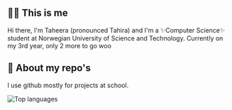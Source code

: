 ## 🙋🏽 This is me
Hi there, I'm Taheera (pronounced Tahira) and I'm a ✨Computer Science✨ student at Norwegian University of Science and Technology. Currently on my 3rd year, only 2 more to go woo



## 🌝 About my repo's
I use github mostly for projects at school.

![Top languages](https://github-readme-stats.vercel.app/api/top-langs/?username=taheeraahmed)
